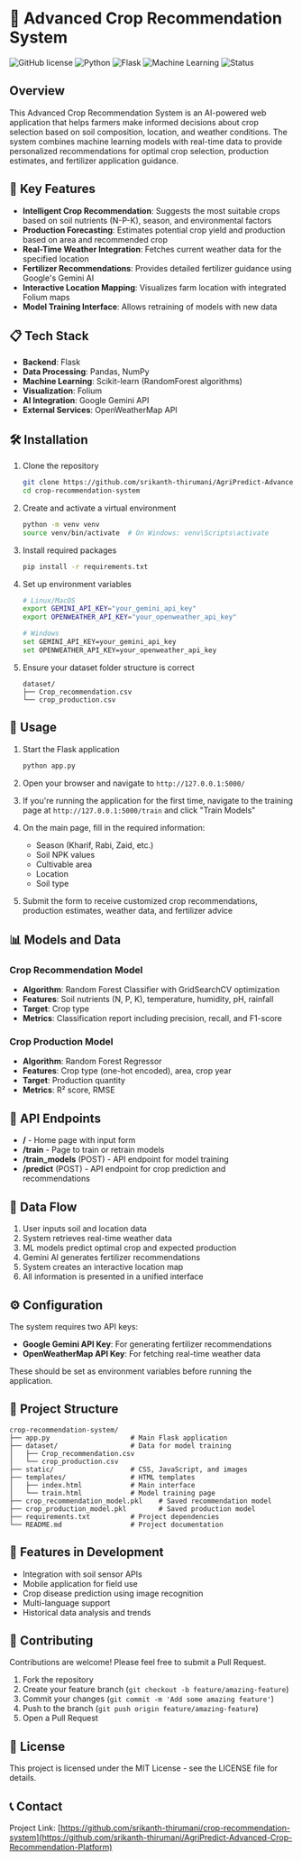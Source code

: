 # 🌱 Advanced Crop Recommendation System

![GitHub license](https://img.shields.io/badge/license-MIT-blue.svg)
![Python](https://img.shields.io/badge/python-3.8%2B-green)
![Flask](https://img.shields.io/badge/flask-2.0%2B-lightgrey)
![Machine Learning](https://img.shields.io/badge/ML-RandomForest-orange)
![Status](https://img.shields.io/badge/status-active-brightgreen)

## Overview

This Advanced Crop Recommendation System is an AI-powered web application that helps farmers make informed decisions about crop selection based on soil composition, location, and weather conditions. The system combines machine learning models with real-time data to provide personalized recommendations for optimal crop selection, production estimates, and fertilizer application guidance.

## 🌟 Key Features

- **Intelligent Crop Recommendation**: Suggests the most suitable crops based on soil nutrients (N-P-K), season, and environmental factors
- **Production Forecasting**: Estimates potential crop yield and production based on area and recommended crop
- **Real-Time Weather Integration**: Fetches current weather data for the specified location
- **Fertilizer Recommendations**: Provides detailed fertilizer guidance using Google's Gemini AI
- **Interactive Location Mapping**: Visualizes farm location with integrated Folium maps
- **Model Training Interface**: Allows retraining of models with new data

## 📋 Tech Stack

- **Backend**: Flask
- **Data Processing**: Pandas, NumPy
- **Machine Learning**: Scikit-learn (RandomForest algorithms)
- **Visualization**: Folium
- **AI Integration**: Google Gemini API
- **External Services**: OpenWeatherMap API

## 🛠️ Installation

1. Clone the repository
   ```bash
   git clone https://github.com/srikanth-thirumani/AgriPredict-Advanced-Crop-Recommendation-Platform.git
   cd crop-recommendation-system
   ```

2. Create and activate a virtual environment
   ```bash
   python -m venv venv
   source venv/bin/activate  # On Windows: venv\Scripts\activate
   ```

3. Install required packages
   ```bash
   pip install -r requirements.txt
   ```

4. Set up environment variables
   ```bash
   # Linux/MacOS
   export GEMINI_API_KEY="your_gemini_api_key"
   export OPENWEATHER_API_KEY="your_openweather_api_key"
   
   # Windows
   set GEMINI_API_KEY=your_gemini_api_key
   set OPENWEATHER_API_KEY=your_openweather_api_key
   ```

5. Ensure your dataset folder structure is correct
   ```
   dataset/
   ├── Crop_recommendation.csv
   └── crop_production.csv
   ```

## 🚀 Usage

1. Start the Flask application
   ```bash
   python app.py
   ```

2. Open your browser and navigate to `http://127.0.0.1:5000/`

3. If you're running the application for the first time, navigate to the training page at `http://127.0.0.1:5000/train` and click "Train Models"

4. On the main page, fill in the required information:
   - Season (Kharif, Rabi, Zaid, etc.)
   - Soil NPK values
   - Cultivable area
   - Location
   - Soil type

5. Submit the form to receive customized crop recommendations, production estimates, weather data, and fertilizer advice

## 📊 Models and Data

### Crop Recommendation Model
- **Algorithm**: Random Forest Classifier with GridSearchCV optimization
- **Features**: Soil nutrients (N, P, K), temperature, humidity, pH, rainfall
- **Target**: Crop type
- **Metrics**: Classification report including precision, recall, and F1-score

### Crop Production Model
- **Algorithm**: Random Forest Regressor
- **Features**: Crop type (one-hot encoded), area, crop year
- **Target**: Production quantity
- **Metrics**: R² score, RMSE

## 📝 API Endpoints

- **/** - Home page with input form
- **/train** - Page to train or retrain models
- **/train_models** (POST) - API endpoint for model training
- **/predict** (POST) - API endpoint for crop prediction and recommendations

## 🔄 Data Flow

1. User inputs soil and location data
2. System retrieves real-time weather data
3. ML models predict optimal crop and expected production
4. Gemini AI generates fertilizer recommendations
5. System creates an interactive location map
6. All information is presented in a unified interface

## ⚙️ Configuration

The system requires two API keys:
- **Google Gemini API Key**: For generating fertilizer recommendations
- **OpenWeatherMap API Key**: For fetching real-time weather data

These should be set as environment variables before running the application.

## 📁 Project Structure

```
crop-recommendation-system/
├── app.py                    # Main Flask application
├── dataset/                  # Data for model training
│   ├── Crop_recommendation.csv
│   └── crop_production.csv
├── static/                   # CSS, JavaScript, and images
├── templates/                # HTML templates
│   ├── index.html            # Main interface
│   └── train.html            # Model training page
├── crop_recommendation_model.pkl    # Saved recommendation model
├── crop_production_model.pkl        # Saved production model
├── requirements.txt          # Project dependencies
└── README.md                 # Project documentation
```

## 🧪 Features in Development

- Integration with soil sensor APIs
- Mobile application for field use
- Crop disease prediction using image recognition
- Multi-language support
- Historical data analysis and trends

## 🤝 Contributing

Contributions are welcome! Please feel free to submit a Pull Request.

1. Fork the repository
2. Create your feature branch (`git checkout -b feature/amazing-feature`)
3. Commit your changes (`git commit -m 'Add some amazing feature'`)
4. Push to the branch (`git push origin feature/amazing-feature`)
5. Open a Pull Request

## 📄 License

This project is licensed under the MIT License - see the LICENSE file for details.

## 📞 Contact

Project Link: [https://github.com/srikanth-thirumani/crop-recommendation-system](https://github.com/srikanth-thirumani/AgriPredict-Advanced-Crop-Recommendation-Platform)
